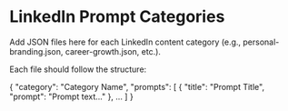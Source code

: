 # LinkedIn Prompt Categories

Add JSON files here for each LinkedIn content category (e.g., personal-branding.json, career-growth.json, etc.).

Each file should follow the structure:

{
  "category": "Category Name",
  "prompts": [
    { "title": "Prompt Title", "prompt": "Prompt text..." },
    ...
  ]
} 